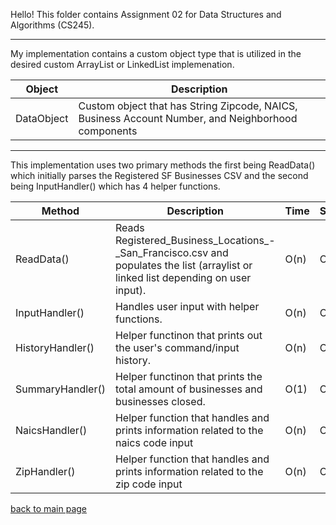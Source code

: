 Hello! This folder contains Assignment 02 for Data Structures and Algorithms (CS245).

_____

My implementation contains a custom object type that is utilized in the desired custom ArrayList or LinkedList implemenation.

| Object | Description |
| --- | --- |
| DataObject | Custom object that has String Zipcode, NAICS, Business Account Number, and Neighborhood components |

_____

This implementation uses two primary methods the first being ReadData() which initially parses the Registered SF Businesses CSV and the second being InputHandler() which has 4 helper functions.

| Method | Description | Time | Space |
| --- | --- | --- | --- |
| ReadData() | Reads Registered_Business_Locations_-_San_Francisco.csv and populates the list (arraylist or linked list depending on user input). | O(n) | O(n) |
| InputHandler() | Handles user input with helper functions. | O(n) | O(n) |
| HistoryHandler() | Helper functinon that prints out the user's command/input history. | O(n) | O(1) |
| SummaryHandler() | Helper functinon that prints the total amount of businesses and businesses closed. | O(1) | O(1) |
| NaicsHandler() | Helper function that handles and prints information related to the naics code input | O(n) | O(n) |
| ZipHandler() | Helper function that handles and prints information related to the zip code input | O(n) | O(n) |


[back to main page](https://github.com/shooby-d/projects) 

